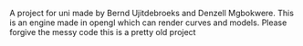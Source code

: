 A project for uni made by Bernd Ujitdebroeks and Denzell Mgbokwere.
This is an engine made in opengl which can render curves and models.
Please forgive the messy code this is a pretty old project